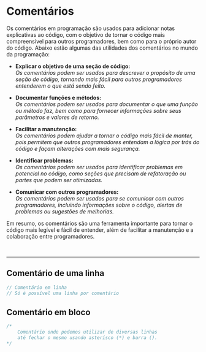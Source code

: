 # Comentários

Os comentários em programação são usados para adicionar notas explicativas ao código, com o objetivo de tornar o código mais compreensível para outros programadores, bem como para o próprio autor do código. Abaixo estão algumas das utilidades dos comentários no mundo da programação:

* __Explicar o objetivo de uma seção de código:__ </br>
_Os comentários podem ser usados para descrever o propósito de uma seção de código, tornando mais fácil para outros programadores entenderem o que está sendo feito._</br>

* __Documentar funções e métodos:__ </br>
_Os comentários podem ser usados para documentar o que uma função ou método faz, bem como para fornecer informações sobre seus parâmetros e valores de retorno._</br>

* __Facilitar a manutenção:__ </br>
_Os comentários podem ajudar a tornar o código mais fácil de manter, pois permitem que outros programadores entendam a lógica por trás do código e façam alterações com mais segurança._</br>

* __Identificar problemas:__ </br>
_Os comentários podem ser usados para identificar problemas em potencial no código, como seções que precisam de refatoração ou partes que podem ser otimizadas._ </br>

* __Comunicar com outros programadores:__ </br>
_Os comentários podem ser usados para se comunicar com outros programadores, incluindo informações sobre o código, alertas de problemas ou sugestões de melhorias._</br>

Em resumo, os comentários são uma ferramenta importante para tornar o código mais legível e fácil de entender, além de facilitar a manutenção e a colaboração entre programadores.

</br>

___________________________________________________________________

## Comentário de uma linha
```js
// Comentário em linha
// Só é possível uma linha por comentário 
```

## Comentário em bloco
```js
/*  
    Comentário onde podemos utilizar de diversas linhas
    até fechar o mesmo usando asterísco (*) e barra ().
*/
```
